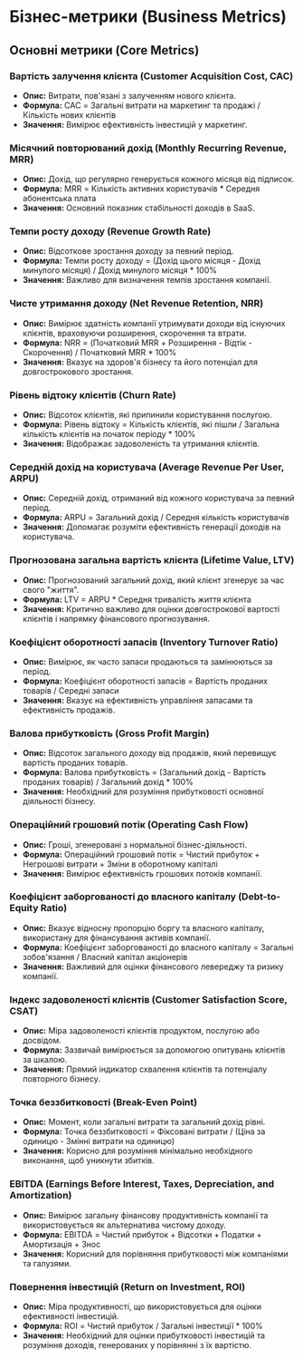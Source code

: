 # Бізнес-метрики (Business Metrics)

## Основні метрики (Core Metrics)

### Вартість залучення клієнта (Customer Acquisition Cost, CAC)
- **Опис:** Витрати, пов'язані з залученням нового клієнта.
- **Формула:** CAC = Загальні витрати на маркетинг та продажі / Кількість нових клієнтів
- **Значення:** Вимірює ефективність інвестицій у маркетинг.

### Місячний повторюваний дохід (Monthly Recurring Revenue, MRR)
- **Опис:** Дохід, що регулярно генерується кожного місяця від підписок.
- **Формула:** MRR = Кількість активних користувачів * Середня абонентська плата
- **Значення:** Основний показник стабільності доходів в SaaS.

### Темпи росту доходу (Revenue Growth Rate)
- **Опис:** Відсоткове зростання доходу за певний період.
- **Формула:** Темпи росту доходу = (Дохід цього місяця - Дохід минулого місяця) / Дохід минулого місяця * 100%
- **Значення:** Важливо для визначення темпів зростання компанії.

### Чисте утримання доходу (Net Revenue Retention, NRR)
- **Опис:** Вимірює здатність компанії утримувати доходи від існуючих клієнтів, враховуючи розширення, скорочення та втрати.
- **Формула:** NRR = (Початковий MRR + Розширення - Відтік - Скорочення) / Початковий MRR * 100%
- **Значення:** Вказує на здоров'я бізнесу та його потенціал для довгострокового зростання.

### Рівень відтоку клієнтів (Churn Rate)
- **Опис:** Відсоток клієнтів, які припинили користування послугою.
- **Формула:** Рівень відтоку = Кількість клієнтів, які пішли / Загальна кількість клієнтів на початок періоду * 100%
- **Значення:** Відображає задоволеність та утримання клієнтів.

### Середній дохід на користувача (Average Revenue Per User, ARPU)
- **Опис:** Середній дохід, отриманий від кожного користувача за певний період.
- **Формула:** ARPU = Загальний дохід / Середня кількість користувачів
- **Значення:** Допомагає розуміти ефективність генерації доходів на користувача.

### Прогнозована загальна вартість клієнта (Lifetime Value, LTV)
- **Опис:** Прогнозований загальний дохід, який клієнт згенерує за час свого "життя".
- **Формула:** LTV = ARPU * Середня тривалість життя клієнта
- **Значення:** Критично важливо для оцінки довгострокової вартості клієнтів і напрямку фінансового прогнозування.

### Коефіцієнт оборотності запасів (Inventory Turnover Ratio)
- **Опис:** Вимірює, як часто запаси продаються та замінюються за період.
- **Формула:** Коефіцієнт оборотності запасів = Вартість проданих товарів / Середні запаси
- **Значення:** Вказує на ефективність управління запасами та ефективність продажів.

### Валова прибутковість (Gross Profit Margin)
- **Опис:** Відсоток загального доходу від продажів, який перевищує вартість проданих товарів.
- **Формула:** Валова прибутковість = (Загальний дохід - Вартість проданих товарів) / Загальний дохід * 100%
- **Значення:** Необхідний для розуміння прибутковості основної діяльності бізнесу.

### Операційний грошовий потік (Operating Cash Flow)
- **Опис:** Гроші, згенеровані з нормальної бізнес-діяльності.
- **Формула:** Операційний грошовий потік = Чистий прибуток + Негрошові витрати + Зміни в оборотному капіталі
- **Значення:** Вимірює ефективність грошових потоків компанії.

### Коефіцієнт заборгованості до власного капіталу (Debt-to-Equity Ratio)
- **Опис:** Вказує відносну пропорцію боргу та власного капіталу, використану для фінансування активів компанії.
- **Формула:** Коефіцієнт заборгованості до власного капіталу = Загальні зобов'язання / Власний капітал акціонерів
- **Значення:** Важливий для оцінки фінансового левереджу та ризику компанії.

### Індекс задоволеності клієнтів (Customer Satisfaction Score, CSAT)
- **Опис:** Міра задоволеності клієнтів продуктом, послугою або досвідом.
- **Формула:** Зазвичай вимірюється за допомогою опитувань клієнтів за шкалою.
- **Значення:** Прямий індикатор схвалення клієнтів та потенціалу повторного бізнесу.

### Точка беззбитковості (Break-Even Point)
- **Опис:** Момент, коли загальні витрати та загальний дохід рівні.
- **Формула:** Точка беззбитковості = Фіксовані витрати / (Ціна за одиницю - Змінні витрати на одиницю)
- **Значення:** Корисно для розуміння мінімально необхідного виконання, щоб уникнути збитків.

### EBITDA (Earnings Before Interest, Taxes, Depreciation, and Amortization)
- **Опис:** Вимірює загальну фінансову продуктивність компанії та використовується як альтернатива чистому доходу.
- **Формула:** EBITDA = Чистий прибуток + Відсотки + Податки + Амортизація + Знос
- **Значення:** Корисний для порівняння прибутковості між компаніями та галузями.

### Повернення інвестицій (Return on Investment, ROI)
- **Опис:** Міра продуктивності, що використовується для оцінки ефективності інвестицій.
- **Формула:** ROI = Чистий прибуток / Загальні інвестиції * 100%
- **Значення:** Необхідний для оцінки прибутковості інвестицій та розуміння доходів, генерованих у порівнянні з їх вартістю.
